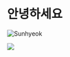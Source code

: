 
# 안녕하세요

  ![Sunhyeok](https://github-readme-stats.vercel.app/api?username=sunhyeok&theme=radical&show_icons=true)

<img src="https://capsule-render.vercel.app/api?type=shark&color=#da77f2,#7048e8,#228be6&height=200&section=header&text=ha&fontSize=90" />
